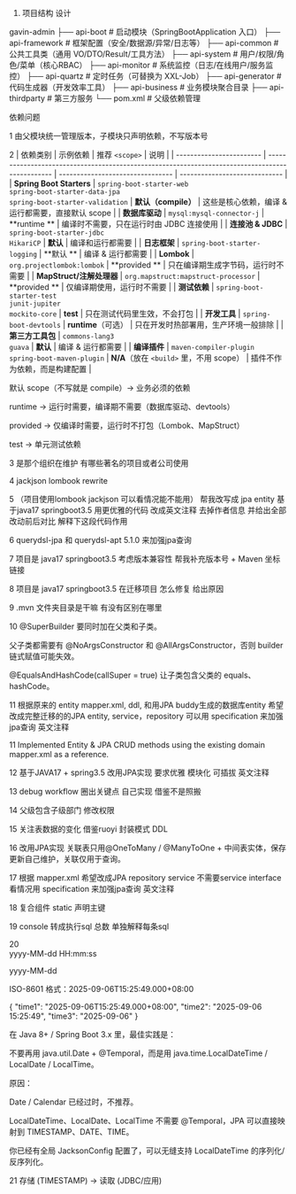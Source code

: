 1. 项目结构 设计

gavin-admin
├── api-boot # 启动模块（SpringBootApplication 入口）
├── api-framework # 框架配置（安全/数据源/异常/日志等）
├── api-common # 公共工具类（通用 VO/DTO/Result/工具方法）
├── api-system # 用户/权限/角色/菜单（核心RBAC）
├── api-monitor # 系统监控（日志/在线用户/服务监控）
├── api-quartz # 定时任务（可替换为 XXL-Job）
├── api-generator # 代码生成器（开发效率工具）
├── api-business # 业务模块聚合目录
├── api-thirdparty # 第三方服务
└── pom.xml # 父级依赖管理

依赖问题

1 由父模块统一管理版本，子模块只声明依赖，不写版本号

2 | 依赖类别 | 示例依赖 | 推荐 `<scope>`                     | 说明 |
| ------------------------ | ----------------------------------------------------------------------------------------------- | -------------------------------- | ----------------------------- |
| **Spring Boot Starters** | `spring-boot-starter-web`<br>`spring-boot-starter-data-jpa`<br>
`spring-boot-starter-validation` | **默认（compile）**                  | 这些是核心依赖，编译 & 运行都需要，直接默认
scope |
| **数据库驱动**                |
`mysql:mysql-connector-j`                                                                       | **runtime
**                      | 编译时不需要，只在运行时由 JDBC 连接使用 |
| **连接池 & JDBC**           | `spring-boot-starter-jdbc`<br>
`HikariCP`                                                        | **默认**                           |
编译和运行都需要 |
| **日志框架**                 |
`spring-boot-starter-logging`                                                                   | **默认
**                           | 编译 & 运行都需要 |
| **Lombok**               |
`org.projectlombok:lombok`                                                                      | **provided
**                     | 只在编译期生成字节码，运行时不需要 |
| **MapStruct/注解处理器**      |
`org.mapstruct:mapstruct-processor`                                                             | **provided
**                     | 仅编译期使用，运行时不需要 |
| **测试依赖**                 | `spring-boot-starter-test`<br>`junit-jupiter`<br>
`mockito-core`                                 | **test**                         | 只在测试代码里生效，不会打包 |
| **开发工具**                 |
`spring-boot-devtools`                                                                          | **runtime**（可选） |
只在开发时热部署用，生产环境一般排除 |
| **第三方工具包**               | `commons-lang3`<br>
`guava`                                                                      | **默认**                           |
编译 & 运行都需要 |
| **编译插件**                 | `maven-compiler-plugin`<br>
`spring-boot-maven-plugin`                                           | **N/A**（放在 `<build>` 里，不用 scope） |
插件不作为依赖，而是构建配置 |

默认 scope（不写就是 compile）→ 业务必须的依赖

runtime → 运行时需要，编译期不需要（数据库驱动、devtools）

provided → 仅编译时需要，运行时不打包（Lombok、MapStruct）

test → 单元测试依赖

3 是那个组织在维护 有哪些著名的项目或者公司使用

4 jackjson lombook rewrite

5 （项目使用lombook jackjson 可以看情况能不能用）
帮我改写成 jpa entity
基于java17 springboot3.5 用更优雅的代码 改成英文注释 去掉作者信息 并给出全部改动前后对比
解释下这段代码作用

6 querydsl-jpa 和 querydsl-apt 5.1.0 来加强jpa查询

7 项目是 java17 springboot3.5 考虑版本兼容性 帮我补充版本号 + Maven 坐标链接

8 项目是 java17 springboot3.5 在迁移项目 怎么修复 给出原因

9 .mvn 文件夹目录是干嘛 有没有区别在哪里

10 @SuperBuilder 要同时加在父类和子类。

父子类都需要有 @NoArgsConstructor 和 @AllArgsConstructor，否则 builder 链式赋值可能失效。

@EqualsAndHashCode(callSuper = true) 让子类包含父类的 equals、hashCode。

11 根据原来的 entity mapper.xml, ddl, 和用JPA buddy生成的数据库entity
希望改成完整迁移的的JPA entity, service，repository
可以用 specification 来加强jpa查询 英文注释

11 Implemented Entity & JPA CRUD methods using the existing domain mapper.xml as a reference.

12 基于JAVA17 + spring3.5 改用JPA实现 要求优雅 模块化 可插拔 英文注释

13 debug workflow 圈出关键点 自己实现 借鉴不是照搬

14 父级包含子级部门 修改权限

15 关注表数据的变化 借鉴ruoyi 封装模式 DDL

16 改用JPA实现 关联表只用@OneToMany / @ManyToOne + 中间表实体，保存更新自己维护，关联仅用于查询。

17 根据 mapper.xml
希望改成JPA repository service 不需要service interface
看情况用 specification 来加强jpa查询 英文注释

18 复合组件 static 声明主键

19 console 转成执行sql 总数 单独解释每条sql

20  
yyyy-MM-dd HH:mm:ss

yyyy-MM-dd

ISO-8601 格式：2025-09-06T15:25:49.000+08:00

{
"time1": "2025-09-06T15:25:49.000+08:00",
"time2": "2025-09-06 15:25:49",
"time3": "2025-09-06"
}

在 Java 8+ / Spring Boot 3.x 里，最佳实践是：

不要再用 java.util.Date + @Temporal，而是用 java.time.LocalDateTime / LocalDate / LocalTime。

原因：

Date / Calendar 已经过时，不推荐。

LocalDateTime、LocalDate、LocalTime 不需要 @Temporal，JPA 可以直接映射到 TIMESTAMP、DATE、TIME。

你已经有全局 JacksonConfig 配置了，可以无缝支持 LocalDateTime 的序列化/反序列化。

21  存储 (TIMESTAMP) → 读取 (JDBC/应用)